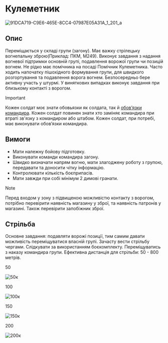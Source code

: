 # Кулеметник

![91DCA719-C9E6-465E-8CC4-07987E05A31A_1_201_a](https://github.com/vsrJaguar/Materials/assets/83435477/00a3bb44-41c7-493f-b970-5512422881de)

## Опис 
Переміщається у складі групи (загону). Має важку стрілецьку вогнепальну зброю(Приклад: ПКМ, М249). Виконує завдання з надання вогневої підтримки основній групі, подавлення ворожої групи чи позицій вогнем. Не рідко має помічника на посаді Помічник Кулеметника. Часто ходить напочатку пішохідного формування групи, для швидкого розгортування та подавлення ворога вогнем.   Безпосередньо бере активну участь у штурмі. У виняткових випадках виконує завдання при близькому контакті з ворогом. 

> [!IMPORTANT]
>  Кожен солдат моє знати обовьязки як солдата, так й [обовʼязки командира](https://github.com/vsrJaguar/Materials/blob/main/%D0%A0%D0%BE%D0%BB%D1%96/%D0%9E%D0%B1%D0%BE%D0%B2'%D1%8F%D0%B7%D0%BA%D0%B8/%D0%9E%D0%B1%D0%BE%D0%B2%CA%BC%D1%8F%D0%B7%D0%BA%D0%B8%20%D0%BA%D0%BE%D0%BC%D0%B0%D0%BD%D0%B4%D0%B8%D1%80%D0%B0.md). Кожен солдат повинен знати хто заміняє командира при втраті зв'язку з командиром або штабом. Кожен солдат, при потребі, має виконувати обовʼязки командира.

## Вимоги
 - Мати належну бойову підготовку.
 - Виконувати команди командира загону.
 - Швидко визначати напрям вогню, мати злагоджену роботу з групою, передавати та доносити чітку інформацію.
 - Контролювати кількість боєприпасів.
 - Мати завжди при собі мінімум 2 димові гранати.
   
> [!NOTE]
> Перед входом у зону з підвищеною можливістю контакту з ворогом, потрібно перевірити наявність магазину у зброї, та наявність патронів у магазині. Також перевірити запобіжник зброї.

## Стрільба
Основне завдання: подавляти ворожі позиції, тим самим давати можливість переміщуватися власній групі. Зачасту вести стрільбу чергами. Слідкувати за використанням боєкомплекту. Переміщуватись з наказу командира групи. Ефективна дистанція для стрільби: 50 - 800 метрів.  

50

![50к](https://github.com/vsrJaguar/Materials/assets/83435477/aebab86a-7c95-4e93-a4c1-5338b80c420c)

100

![100к](https://github.com/vsrJaguar/Materials/assets/83435477/7b3296c5-d769-4d93-bb86-831505d6daf7)

150

![150к](https://github.com/vsrJaguar/Materials/assets/83435477/f3fb1ac7-d014-46cf-9086-bde1126644b1)

200

![200к](https://github.com/vsrJaguar/Materials/assets/83435477/9d5a96ac-e9e3-4654-919e-605488d9667d)








